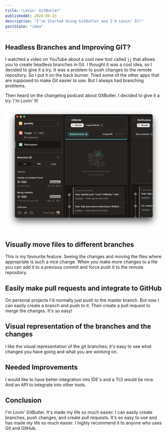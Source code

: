 ```yaml
---
title: "Lovin' GitButler"
publishedAt: 2024-09-23
description: "I've Started Using GitButler and I'm Lovin' It!"
postState: "idea"
---
```


## Headless Branches and Improving GIT?

I watched a video on YouTube about a cool new tool called `jj` that allows you to create headless branches in Git. I thought it was a cool idea, so I decided to give it a try. It was a problem to push changes to the remote repository. So I put it on the back burner. Tried some of the other apps that are supposed to make Git easier to use. But I always had branching problems.

Then heard on the changelog podcast about GitButler. I decided to give it a try. I'm Lovin' It!

![image of gitbutler](./lovin-git-butler.png)

## Visually move files to different branches

This is my favourite feature. Seeing the changes and moving the files where appropriate is such a nice change. When you make more changes to a file you can add it to a previous commit and force push it to the remote repository.

## Easily make pull requests and integrate to GitHub

On personal projects I'd normally just push to the master branch. But now I can easily create a branch and push to it. Then create a pull request to merge the changes. It's so easy!

## Visual representation of the branches and the changes

I like the visual representation of the git branches; it's easy to see what changes you have going and what you are working on.

## Needed Improvements

I would like to have better integration into IDE's and a TUI would be nice. And an API to integrate into other tools.

## Conclusion

I'm Lovin' GitButler. It's made my life so much easier. I can easily create branches, push changes, and create pull requests. It's so easy to use and has made my life so much easier. I highly recommend it to anyone who uses Git and GitHub.

